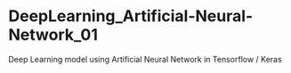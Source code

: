 # DeepLearning_Artificial-Neural-Network_01
Deep Learning model using Artificial Neural Network in Tensorflow / Keras

